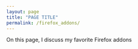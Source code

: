 ```yaml
---
layout: page
title: "PAGE TITLE"
permalink: /firefox_addons/
---
```


On this page, I discuss my favorite Firefox addons